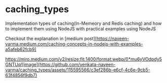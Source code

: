 # caching_types
Implementation types of caching(In-Memeory and Redis caching) and how to implement them using NodeJS with practical examples using NodeJS

Checkout the explanation in [medium post][https://naveen-varma.medium.com/caching-concepts-in-nodejs-with-examples-a5afeb62fcb9]

https://miro.medium.com/v2/resize:fit:1400/format:webp/0*mu6yVOdpdy5GNTUq![image](https://github.com/venkata-naveen-varma/caching_types/assets/115595566/c3ef286b-e6cf-4c6e-9cb5-63f4856f9db7)

